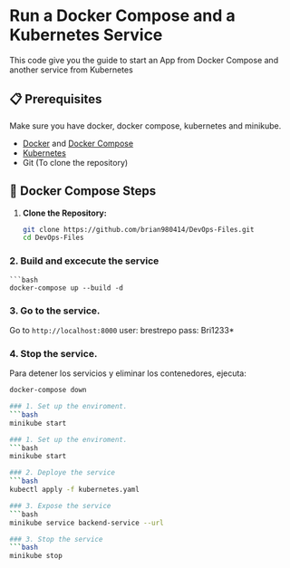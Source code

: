 # Run a Docker Compose and a Kubernetes Service
This code give you the guide to start an App from Docker Compose and another service from Kubernetes

## 📋 Prerequisites
Make sure you have docker, docker compose, kubernetes and minikube.

- [Docker](https://docs.docker.com/desktop/) and [Docker Compose](https://docs.docker.com/compose/install/)
- [Kubernetes](https://kubernetes.io/docs/tasks/tools/install-kubectl-macos/)
- Git (To clone the repository)

## 🚀 Docker Compose Steps
1. **Clone the Repository:**
   ```bash
   git clone https://github.com/brian980414/DevOps-Files.git
   cd DevOps-Files

### 2. Build and excecute the service
    ```bash
    docker-compose up --build -d

### 3. Go to the service.
Go to `http://localhost:8000`
user: brestrepo
pass: Bri1233*

### 4. Stop the service.
Para detener los servicios y eliminar los contenedores, ejecuta:
```bash
docker-compose down

### 1. Set up the enviroment.
```bash
minikube start

### 1. Set up the enviroment.
```bash
minikube start

### 2. Deploye the service
```bash
kubectl apply -f kubernetes.yaml

### 3. Expose the service
```bash
minikube service backend-service --url

### 3. Stop the service
```bash
minikube stop